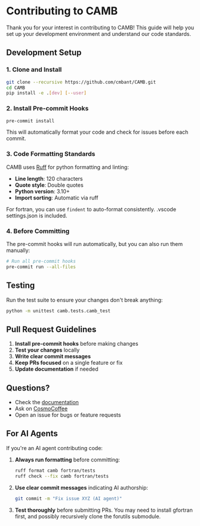 # Contributing to CAMB

Thank you for your interest in contributing to CAMB! This guide will help you set up your development environment and understand our code standards.

## Development Setup

### 1. Clone and Install

```bash
git clone --recursive https://github.com/cmbant/CAMB.git
cd CAMB
pip install -e .[dev] [--user]
```

### 2. Install Pre-commit Hooks

```bash
pre-commit install
```

This will automatically format your code and check for issues before each commit.

### 3. Code Formatting Standards

CAMB uses [Ruff](https://docs.astral.sh/ruff/) for python formatting and linting:

- **Line length**: 120 characters
- **Quote style**: Double quotes
- **Python version**: 3.10+
- **Import sorting**: Automatic via ruff

For fortran, you can use `findent` to auto-format consistently. .vscode settings.json is included.

### 4. Before Committing

The pre-commit hooks will run automatically, but you can also run them manually:

```bash
# Run all pre-commit hooks
pre-commit run --all-files
```

## Testing

Run the test suite to ensure your changes don't break anything:

```bash
python -m unittest camb.tests.camb_test
```

## Pull Request Guidelines

1. **Install pre-commit hooks** before making changes
2. **Test your changes** locally
3. **Write clear commit messages**
4. **Keep PRs focused** on a single feature or fix
5. **Update documentation** if needed

## Questions?

- Check the [documentation](https://camb.readthedocs.io/)
- Ask on [CosmoCoffee](https://cosmocoffee.info/viewforum.php?f=11)
- Open an issue for bugs or feature requests

## For AI Agents

If you're an AI agent contributing code:

1. **Always run formatting** before committing:

   ```bash
   ruff format camb fortran/tests
   ruff check --fix camb fortran/tests
   ```

2. **Use clear commit messages** indicating AI authorship:

   ```bash
   git commit -m "Fix issue XYZ (AI agent)"
   ```

3. **Test thoroughly** before submitting PRs. You may need to install gfortran first, and possibly recursively clone the
   forutils submodule.
